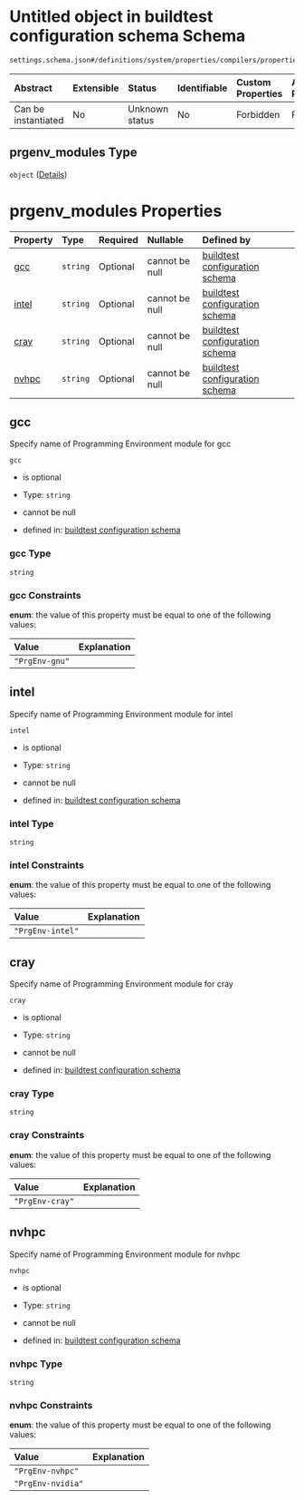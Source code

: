 # Untitled object in buildtest configuration schema Schema

```txt
settings.schema.json#/definitions/system/properties/compilers/properties/prgenv_modules
```



| Abstract            | Extensible | Status         | Identifiable | Custom Properties | Additional Properties | Access Restrictions | Defined In                                                                   |
| :------------------ | :--------- | :------------- | :----------- | :---------------- | :-------------------- | :------------------ | :--------------------------------------------------------------------------- |
| Can be instantiated | No         | Unknown status | No           | Forbidden         | Forbidden             | none                | [settings.schema.json\*](../out/settings.schema.json "open original schema") |

## prgenv\_modules Type

`object` ([Details](settings-definitions-system-properties-compilers-properties-prgenv_modules.md))

# prgenv\_modules Properties

| Property        | Type     | Required | Nullable       | Defined by                                                                                                                                                                                                                                  |
| :-------------- | :------- | :------- | :------------- | :------------------------------------------------------------------------------------------------------------------------------------------------------------------------------------------------------------------------------------------ |
| [gcc](#gcc)     | `string` | Optional | cannot be null | [buildtest configuration schema](settings-definitions-system-properties-compilers-properties-prgenv_modules-properties-gcc.md "settings.schema.json#/definitions/system/properties/compilers/properties/prgenv_modules/properties/gcc")     |
| [intel](#intel) | `string` | Optional | cannot be null | [buildtest configuration schema](settings-definitions-system-properties-compilers-properties-prgenv_modules-properties-intel.md "settings.schema.json#/definitions/system/properties/compilers/properties/prgenv_modules/properties/intel") |
| [cray](#cray)   | `string` | Optional | cannot be null | [buildtest configuration schema](settings-definitions-system-properties-compilers-properties-prgenv_modules-properties-cray.md "settings.schema.json#/definitions/system/properties/compilers/properties/prgenv_modules/properties/cray")   |
| [nvhpc](#nvhpc) | `string` | Optional | cannot be null | [buildtest configuration schema](settings-definitions-system-properties-compilers-properties-prgenv_modules-properties-nvhpc.md "settings.schema.json#/definitions/system/properties/compilers/properties/prgenv_modules/properties/nvhpc") |

## gcc

Specify name of Programming Environment module for gcc

`gcc`

*   is optional

*   Type: `string`

*   cannot be null

*   defined in: [buildtest configuration schema](settings-definitions-system-properties-compilers-properties-prgenv_modules-properties-gcc.md "settings.schema.json#/definitions/system/properties/compilers/properties/prgenv_modules/properties/gcc")

### gcc Type

`string`

### gcc Constraints

**enum**: the value of this property must be equal to one of the following values:

| Value          | Explanation |
| :------------- | :---------- |
| `"PrgEnv-gnu"` |             |

## intel

Specify name of Programming Environment module for intel

`intel`

*   is optional

*   Type: `string`

*   cannot be null

*   defined in: [buildtest configuration schema](settings-definitions-system-properties-compilers-properties-prgenv_modules-properties-intel.md "settings.schema.json#/definitions/system/properties/compilers/properties/prgenv_modules/properties/intel")

### intel Type

`string`

### intel Constraints

**enum**: the value of this property must be equal to one of the following values:

| Value            | Explanation |
| :--------------- | :---------- |
| `"PrgEnv-intel"` |             |

## cray

Specify name of Programming Environment module for cray

`cray`

*   is optional

*   Type: `string`

*   cannot be null

*   defined in: [buildtest configuration schema](settings-definitions-system-properties-compilers-properties-prgenv_modules-properties-cray.md "settings.schema.json#/definitions/system/properties/compilers/properties/prgenv_modules/properties/cray")

### cray Type

`string`

### cray Constraints

**enum**: the value of this property must be equal to one of the following values:

| Value           | Explanation |
| :-------------- | :---------- |
| `"PrgEnv-cray"` |             |

## nvhpc

Specify name of Programming Environment module for nvhpc

`nvhpc`

*   is optional

*   Type: `string`

*   cannot be null

*   defined in: [buildtest configuration schema](settings-definitions-system-properties-compilers-properties-prgenv_modules-properties-nvhpc.md "settings.schema.json#/definitions/system/properties/compilers/properties/prgenv_modules/properties/nvhpc")

### nvhpc Type

`string`

### nvhpc Constraints

**enum**: the value of this property must be equal to one of the following values:

| Value             | Explanation |
| :---------------- | :---------- |
| `"PrgEnv-nvhpc"`  |             |
| `"PrgEnv-nvidia"` |             |

